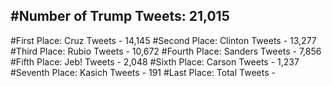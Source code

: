 #Number of Trump Tweets: 21,015
---
#First Place: Cruz Tweets - 14,145
#Second Place: Clinton Tweets - 13,277
#Third Place: Rubio Tweets - 10,672
#Fourth Place: Sanders Tweets - 7,856
#Fifth Place: Jeb! Tweets - 2,048
#Sixth Place: Carson Tweets - 1,237
#Seventh Place: Kasich Tweets - 191
#Last Place: Total Tweets -  
